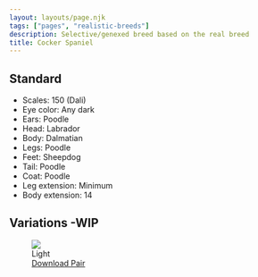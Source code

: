 ```yaml
---
layout: layouts/page.njk
tags: ["pages", "realistic-breeds"]
description: Selective/genexed breed based on the real breed
title: Cocker Spaniel
---
```


## Standard

- Scales: 150 (Dali)
- Eye color: Any dark
- Ears: Poodle
- Head: Labrador
- Body: Dalmatian
- Legs: Poodle
- Feet: Sheepdog
- Tail: Poodle
- Coat: Poodle
- Leg extension: Minimum
- Body extension: 14

## Variations -WIP

<div class="breed-pics">

  <div>
    <figure>
      <img src="https://cdn.glitch.com/e8c48446-7221-44a1-aabd-d809cd1d1e34%2Fcocker.png?v=1629161245605">
      <figcaption> Light<br/>
       <a href="https://cdn.glitch.com/e8c48446-7221-44a1-aabd-d809cd1d1e34%2Fcocker-light.zip?v=1629161290536">Download Pair</a></figcaption>
    </figure>
  </div>

</div>
